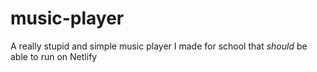 # music-player
A really stupid and simple music player I made for school that *should* be able to run on Netlify

